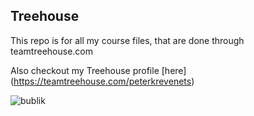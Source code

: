 ## Treehouse

This repo is for all my course files, that are done through teamtreehouse.com

Also checkout my Treehouse profile [here] (https://teamtreehouse.com/peterkrevenets)

![bublik](https://cloud.githubusercontent.com/assets/9843832/16524252/1fd009fc-3fb0-11e6-915a-2418387cdba6.jpg)
